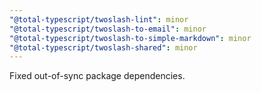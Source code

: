 ```yaml
---
"@total-typescript/twoslash-lint": minor
"@total-typescript/twoslash-to-email": minor
"@total-typescript/twoslash-to-simple-markdown": minor
"@total-typescript/twoslash-shared": minor
---
```


Fixed out-of-sync package dependencies.
